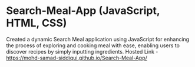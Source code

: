 # Search-Meal-App (JavaScript, HTML, CSS)
Created a dynamic Search Meal application using JavaScript for enhancing the process of exploring and cooking meal with ease, enabling users to discover recipes by simply inputting ingredients. 
Hosted Link - https://mohd-samad-siddiqui.github.io/Search-Meal-App/

